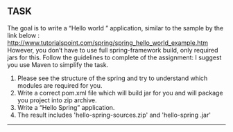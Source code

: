 TASK
-------------------------------------------------------------------------------------------------------
The goal is to write a “Hello world ” application, similar to the sample by the link below :
                http://www.tutorialspoint.com/spring/spring_hello_world_example.htm
However, you don’t have to use full spring-framework build, only required jars for this. 
Follow the guidelines to complete of the assignment:
I suggest you use Maven to simplify the task.

1.	Please see  the structure of the spring and try to understand which modules are required for you.
2.	Write a correct pom.xml file which will build jar for you and will package you project into zip archive. 
3.	Write a “Hello Spring” application.
4.	The result includes 'hello-spring-sources.zip' and 'hello-spring .jar'
-------------------------------------------------------------------------------------------------------
